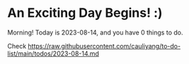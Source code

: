 # An Exciting Day Begins! :)

Morning! Today is 2023-08-14, and you have 0 things to do.

Check https://raw.githubusercontent.com/cauliyang/to-do-list/main/todos/2023-08-14.md